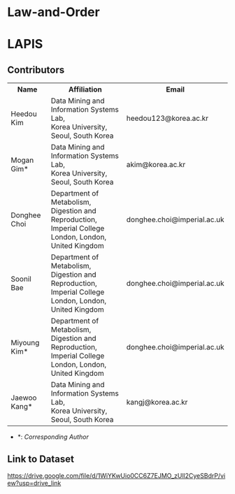 # Law-and-Order

# LAPIS

## Contributors

<table>
	<tr>
		<th>Name</th>		
		<th>Affiliation</th>
		<th>Email</th>
	</tr>
	<tr>
		<td>Heedou Kim</td>		
		<td>Data Mining and Information Systems Lab,<br>Korea University, Seoul, South Korea</td>
		<td>heedou123@korea.ac.kr</td>
	</tr>
  <tr>
		<td>Mogan Gim*</td>		
		<td>Data Mining and Information Systems Lab,<br>Korea University, Seoul, South Korea</td>
		<td>akim@korea.ac.kr</td>
	</tr>
 	<tr>
		<td>Donghee Choi</td>		
		<td>Department of Metabolism, Digestion and Reproduction, <br>Imperial College London, London, United Kingdom</td>
		<td>donghee.choi@imperial.ac.uk</td>
	</tr>
   	<tr>
		<td>Soonil Bae</td>		
		<td>Department of Metabolism, Digestion and Reproduction, <br>Imperial College London, London, United Kingdom</td>
		<td>donghee.choi@imperial.ac.uk</td>
	</tr>
   	<tr>
		<td>Miyoung Kim*</td>		
		<td>Department of Metabolism, Digestion and Reproduction, <br>Imperial College London, London, United Kingdom</td>
		<td>donghee.choi@imperial.ac.uk</td>
	</tr>
	<tr>
		<td>Jaewoo Kang*</td>		
		<td>Data Mining and Information Systems Lab,<br>Korea University, Seoul, South Korea</td>
		<td>kangj@korea.ac.kr</td>
	</tr>
</table>

- &ast;: *Corresponding Author*


## Link to Dataset
https://drive.google.com/file/d/1WiYKwUio0CC6Z7EJMO_zUll2CyeSBdrP/view?usp=drive_link
